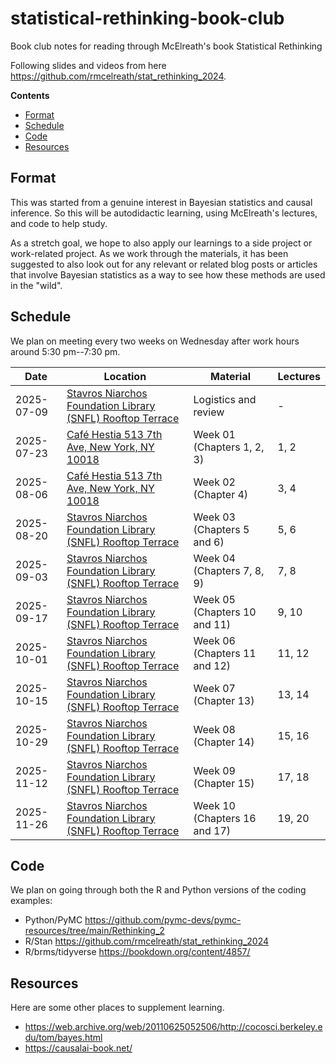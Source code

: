 # statistical-rethinking-book-club
Book club notes for reading through McElreath's book Statistical Rethinking

Following slides and videos from here https://github.com/rmcelreath/stat_rethinking_2024.

**Contents**

- [Format](#format)
- [Schedule](#schedule)
- [Code](#schedule)
- [Resources](#resources)

## Format

This was started from a genuine interest in Bayesian statistics and causal inference. So this will be autodidactic learning, using McElreath's lectures, and code to help study.

As a stretch goal, we hope to also apply our learnings to a side project or work-related project. As we work through the materials, it has been suggested to also look out for any relevant or related blog posts or articles that involve Bayesian statistics as a way to see how these methods are used in the "wild".

## Schedule

We plan on meeting every two weeks on Wednesday after work hours around 5:30 pm--7:30 pm.

| Date | Location | Material | Lectures |
|--|--|--|--|
| 2025-07-09 | [Stavros Niarchos Foundation Library (SNFL) Rooftop Terrace][snfl] | Logistics and review | - |
| 2025-07-23 | [Café Hestia 513 7th Ave, New York, NY 10018][hestia] | Week 01 (Chapters 1, 2, 3) | 1, 2 |
| 2025-08-06 | [Café Hestia 513 7th Ave, New York, NY 10018][hestia] | Week 02 (Chapter 4) | 3, 4 |
| 2025-08-20 | [Stavros Niarchos Foundation Library (SNFL) Rooftop Terrace][snfl] | Week 03 (Chapters 5 and 6) | 5, 6 |
| 2025-09-03 | [Stavros Niarchos Foundation Library (SNFL) Rooftop Terrace][snfl] | Week 04 (Chapters 7, 8, 9) | 7, 8 |
| 2025-09-17 | [Stavros Niarchos Foundation Library (SNFL) Rooftop Terrace][snfl] | Week 05 (Chapters 10 and 11) | 9, 10 |
| 2025-10-01 | [Stavros Niarchos Foundation Library (SNFL) Rooftop Terrace][snfl] | Week 06 (Chapters 11 and 12) | 11, 12 |
| 2025-10-15 | [Stavros Niarchos Foundation Library (SNFL) Rooftop Terrace][snfl] | Week 07 (Chapter 13) | 13, 14 |
| 2025-10-29 | [Stavros Niarchos Foundation Library (SNFL) Rooftop Terrace][snfl] | Week 08 (Chapter 14) | 15, 16 |
| 2025-11-12 | [Stavros Niarchos Foundation Library (SNFL) Rooftop Terrace][snfl] | Week 09 (Chapter 15) | 17, 18 |
| 2025-11-26 | [Stavros Niarchos Foundation Library (SNFL) Rooftop Terrace][snfl] | Week 10 (Chapters 16 and 17) | 19, 20 |

[snfl]: https://www.nypl.org/locations/snfl/event-center
[hestia]: https://maps.app.goo.gl/yrkDspmhpdmPbTpZ6

## Code

We plan on going through both the R and Python versions of the coding examples:

- Python/PyMC https://github.com/pymc-devs/pymc-resources/tree/main/Rethinking_2
- R/Stan https://github.com/rmcelreath/stat_rethinking_2024
- R/brms/tidyverse https://bookdown.org/content/4857/

## Resources

Here are some other places to supplement learning.

- https://web.archive.org/web/20110625052506/http://cocosci.berkeley.edu/tom/bayes.html
- https://causalai-book.net/
